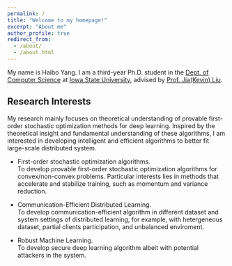 ```yaml
---
permalink: /
title: "Welcome to my homepage!"
excerpt: "About me"
author_profile: true
redirect_from: 
  - /about/
  - /about.html
---
```


My name is Haibo Yang. I am a third-year Ph.D. student in the [Dept. of Computer Science](https://www.cs.iastate.edu/) at [Iowa State University](https://www.iastate.edu/), advised by [Prof. Jia(Kevin) Liu](http://web.cs.iastate.edu/~jialiu/).


Research Interests
------

My research mainly focuses on theoretical understanding of provable first-order stochastic optimization methods for deep learning. Inspired by the theoretical insight and fundamental understanding of these algorithms, I am interested in developing intelligent and efficient algorithms to better fit large-scale distributed system.

* First-order stochastic optimization algorithms.<br>
To develop provable first-order stochastic optimization algorithms for convex/non-convex problems.
Particular interests lies in methods that accelerate and stabilize training, such as momentum and variance reduction. 

* Communication-Efficient Distributed Learning.<br>
To develop communication-efficient algorithm in different dataset and system settings of distributed learning, for example, with hetergeneous dataset, partial clients participation, and unbalanced enviroment.

* Robust Machine Learning.<br>
To develop secure deep learning algorithm albeit with potential attackers in the system.



